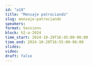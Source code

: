 ```yaml
---
id: "a18"
title: "Mensaje patrociando"
slug: mensaje-patrociando
speakers:
format: Sessions
block: h2-a-2024
time_start: 2024-10-29T16:45:00-06:00
time_end: 2024-10-29T16:55:00-06:00
slides: 
video: 
draft: false
---
```


